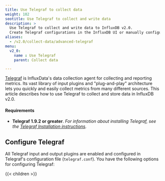 ```yaml
---
title: Use Telegraf to collect data
weight: 102
seotitle: Use Telegraf to collect and write data
description: >
  Use Telegraf to collect and write data to InfluxDB v2.0.
  Create Telegraf configurations in the InfluxDB UI or manually configure Telegraf.
aliases:
  - /v2.0/collect-data/advanced-telegraf
menu:
  v2_0:
    name : Use Telegraf
    parent: Collect data

---
```


[Telegraf](https://www.influxdata.com/time-series-platform/telegraf/) is InfluxData's
data collection agent for collecting and reporting metrics.
Its vast library of input plugins and "plug-and-play" architecture lets you quickly
and easily collect metrics from many different sources.
This article describes how to use Telegraf to collect and store data in InfluxDB v2.0.

#### Requirements
- **Telegraf 1.9.2 or greater**.
  _For information about installing Telegraf, see the
  [Telegraf Installation instructions](https://docs.influxdata.com/telegraf/latest/introduction/installation/)._

## Configure Telegraf
All Telegraf input and output plugins are enabled and configured in Telegraf's configuration file (`telegraf.conf`).
You have the following options for configuring Telegraf:

{{< children >}}
